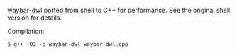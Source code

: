 [waybar-dwl](https://codeberg.org/fauxmight/waybar-dwl) ported from shell to C++ for performance. See the original shell version for details.

Compilation:
```
$ g++ -O3 -o waybar-dwl waybar-dwl.cpp
```
